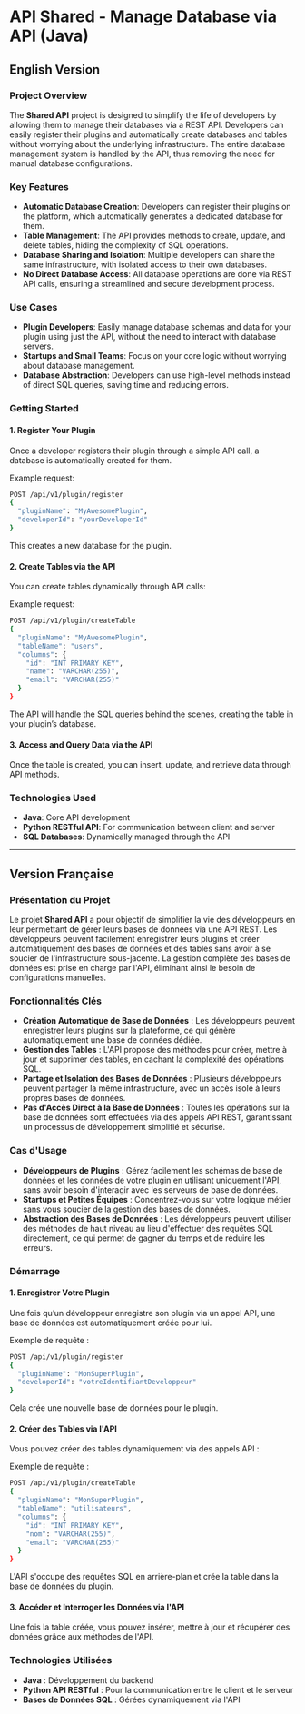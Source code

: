 # API Shared - Manage Database via API (Java)

## English Version

### Project Overview
The **Shared API** project is designed to simplify the life of developers by allowing them to manage their databases via a REST API. Developers can easily register their plugins and automatically create databases and tables without worrying about the underlying infrastructure. The entire database management system is handled by the API, thus removing the need for manual database configurations.

### Key Features
- **Automatic Database Creation**: Developers can register their plugins on the platform, which automatically generates a dedicated database for them.
- **Table Management**: The API provides methods to create, update, and delete tables, hiding the complexity of SQL operations.
- **Database Sharing and Isolation**: Multiple developers can share the same infrastructure, with isolated access to their own databases.
- **No Direct Database Access**: All database operations are done via REST API calls, ensuring a streamlined and secure development process.

### Use Cases
- **Plugin Developers**: Easily manage database schemas and data for your plugin using just the API, without the need to interact with database servers.
- **Startups and Small Teams**: Focus on your core logic without worrying about database management.
- **Database Abstraction**: Developers can use high-level methods instead of direct SQL queries, saving time and reducing errors.

### Getting Started

#### 1. Register Your Plugin
Once a developer registers their plugin through a simple API call, a database is automatically created for them.

Example request:

```bash
POST /api/v1/plugin/register
{
  "pluginName": "MyAwesomePlugin",
  "developerId": "yourDeveloperId"
}
```

This creates a new database for the plugin.

#### 2. Create Tables via the API
You can create tables dynamically through API calls:

Example request:

```bash
POST /api/v1/plugin/createTable
{
  "pluginName": "MyAwesomePlugin",
  "tableName": "users",
  "columns": {
    "id": "INT PRIMARY KEY",
    "name": "VARCHAR(255)",
    "email": "VARCHAR(255)"
  }
}
```

The API will handle the SQL queries behind the scenes, creating the table in your plugin’s database.

#### 3. Access and Query Data via the API
Once the table is created, you can insert, update, and retrieve data through API methods.

### Technologies Used
- **Java**: Core API development
- **Python RESTful API**: For communication between client and server
- **SQL Databases**: Dynamically managed through the API

---

## Version Française

### Présentation du Projet
Le projet **Shared API** a pour objectif de simplifier la vie des développeurs en leur permettant de gérer leurs bases de données via une API REST. Les développeurs peuvent facilement enregistrer leurs plugins et créer automatiquement des bases de données et des tables sans avoir à se soucier de l'infrastructure sous-jacente. La gestion complète des bases de données est prise en charge par l'API, éliminant ainsi le besoin de configurations manuelles.

### Fonctionnalités Clés
- **Création Automatique de Base de Données** : Les développeurs peuvent enregistrer leurs plugins sur la plateforme, ce qui génère automatiquement une base de données dédiée.
- **Gestion des Tables** : L'API propose des méthodes pour créer, mettre à jour et supprimer des tables, en cachant la complexité des opérations SQL.
- **Partage et Isolation des Bases de Données** : Plusieurs développeurs peuvent partager la même infrastructure, avec un accès isolé à leurs propres bases de données.
- **Pas d'Accès Direct à la Base de Données** : Toutes les opérations sur la base de données sont effectuées via des appels API REST, garantissant un processus de développement simplifié et sécurisé.

### Cas d'Usage
- **Développeurs de Plugins** : Gérez facilement les schémas de base de données et les données de votre plugin en utilisant uniquement l'API, sans avoir besoin d'interagir avec les serveurs de base de données.
- **Startups et Petites Équipes** : Concentrez-vous sur votre logique métier sans vous soucier de la gestion des bases de données.
- **Abstraction des Bases de Données** : Les développeurs peuvent utiliser des méthodes de haut niveau au lieu d'effectuer des requêtes SQL directement, ce qui permet de gagner du temps et de réduire les erreurs.

### Démarrage

#### 1. Enregistrer Votre Plugin
Une fois qu’un développeur enregistre son plugin via un appel API, une base de données est automatiquement créée pour lui.

Exemple de requête :

```bash
POST /api/v1/plugin/register
{
  "pluginName": "MonSuperPlugin",
  "developerId": "votreIdentifiantDeveloppeur"
}
```

Cela crée une nouvelle base de données pour le plugin.

#### 2. Créer des Tables via l'API
Vous pouvez créer des tables dynamiquement via des appels API :

Exemple de requête :

```bash
POST /api/v1/plugin/createTable
{
  "pluginName": "MonSuperPlugin",
  "tableName": "utilisateurs",
  "columns": {
    "id": "INT PRIMARY KEY",
    "nom": "VARCHAR(255)",
    "email": "VARCHAR(255)"
  }
}
```

L'API s'occupe des requêtes SQL en arrière-plan et crée la table dans la base de données du plugin.

#### 3. Accéder et Interroger les Données via l'API
Une fois la table créée, vous pouvez insérer, mettre à jour et récupérer des données grâce aux méthodes de l'API.

### Technologies Utilisées
- **Java** : Développement du backend
- **Python API RESTful** : Pour la communication entre le client et le serveur
- **Bases de Données SQL** : Gérées dynamiquement via l'API
